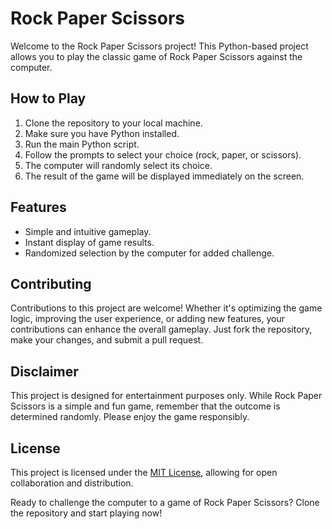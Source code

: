 # Rock Paper Scissors
Welcome to the Rock Paper Scissors project! This Python-based project allows you to play the classic game of Rock Paper Scissors against the computer.

## How to Play
1. Clone the repository to your local machine.
2. Make sure you have Python installed.
3. Run the main Python script.
4. Follow the prompts to select your choice (rock, paper, or scissors).
5. The computer will randomly select its choice.
6. The result of the game will be displayed immediately on the screen.
## Features
- Simple and intuitive gameplay.
- Instant display of game results.
- Randomized selection by the computer for added challenge.
## Contributing
Contributions to this project are welcome! Whether it's optimizing the game logic, improving the user experience, or adding new features, your contributions can enhance the overall gameplay. Just fork the repository, make your changes, and submit a pull request.

## Disclaimer
This project is designed for entertainment purposes only. While Rock Paper Scissors is a simple and fun game, remember that the outcome is determined randomly. Please enjoy the game responsibly.

## License
This project is licensed under the [MIT License](https://github.com/mateusartico/rock-paper-scissors/blob/main/LICENSE), allowing for open collaboration and distribution.

Ready to challenge the computer to a game of Rock Paper Scissors? Clone the repository and start playing now!
